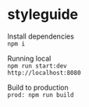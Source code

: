 # styleguide

Install dependencies  
`npm i`  

Running local  
`npm run start:dev`  
`http://localhost:8080`

Build to production  
`prod: npm run build`
